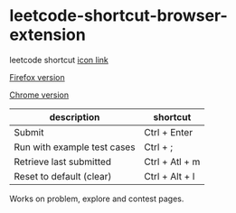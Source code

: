 # leetcode-shortcut-browser-extension
leetcode shortcut [icon link](https://icon-icons.com/icon/leetcode-logo/145113)
 	 
[Firefox version](https://addons.mozilla.org/en-US/firefox/addon/leetcode-shortcut/)

[Chrome version](https://chrome.google.com/webstore/detail/leetcode-shortcuts/ipdbhbmdmldjkdjfbkdnipjmokkinnci?hl=en-GB)

| description      | shortcut |
| ----------- | ----------- |
| Submit      | Ctrl + Enter         |
| Run with example test cases   | Ctrl + ;         |
|Retrieve last submitted| Ctrl + Atl + m|
|Reset to default (clear)|Ctrl + Alt + l  |

Works on problem, explore and contest pages.
